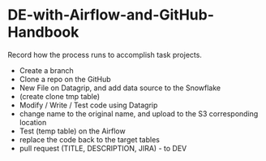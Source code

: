 # DE-with-Airflow-and-GitHub-Handbook
Record how the process runs to accomplish task projects.

- Create a branch
- Clone a repo on the GitHub
- New File on Datagrip, and add data source to the Snowflake
- (create clone tmp table)
- Modify / Write / Test code using Datagrip
- change name to the original name, and upload to the S3 corresponding location
- Test (temp table) on the Airflow
- replace the code back to the target tables
- pull request (TITLE, DESCRIPTION, JIRA) - to DEV

